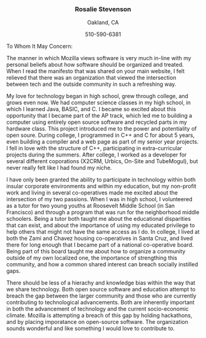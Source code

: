 <h3 align="center">Rosalie Stevenson</h3>
<p align="center">Oakland, CA</p>
<p align="center">510-590-6381</p>

To Whom It May Concern:

The manner in which Mozilla views software is very much in-line with my personal beliefs about how software should be organized and treated. When I read the manifesto that was shared on your main website, I felt relieved that there was an organization that viewed the intersection between tech and the outside community in such a refreshing way. 

My love for technology began in high school, grew through college, and grows even now. We had computer science classes in my high school, in which I learned Java, BASIC, and C. I became so excited about this opportunity that I became part of the AP track, which led me to  building a computer using entirely open source software and recycled parts in my hardware class.  This project introduced me to the power and potentiality of open soure. During college, I programmed in C++ and C for about 5 years, even building a compiler and a web page as part of my senior year projects. I fell in love with the structure of C++, participating in extra-curricular projects during the summers.  After college, I worked as a developer for several different coporations (X2CRM, Urbics, On-Site and TubeMogul), but never really felt like I had found my niche. 

I have only been granted the ability to participate in technology within both insular corporate environments and within my education, but my non-profit work and living in several co-operatives  made me excited about the intersection of my two passions. When I was in high school, I volunteered as a tutor for two young youths at Roosevelt Middle School (in San Francisco) and through a  program that was run for the neighborhood middle schoolers. Being a tutor both taught me about the educational disparities that can exist, and about the importance of using my educated privilege to help others that might not have the same access as I do. In college, I lived at both the Zami and Chavez housing co-operatives in Santa Cruz, and lived there for long enough that I became part of a national co-operative board. Being part of this board taught me about how to organize a community outside of my own localized one, the importance of strengthing this community, and how a common shared interest can breach socially instilled gaps. 

There should be less of a hierachy and knowledge bias within the way that we share technology. Both open source software and education attempt to breach the gap between the larger community and those who are currently contributing to technological advancements. Both are inherently important in both the advancement of technology and the current socio-economic climate. Mozilla is attempting    a breach of this gap by holding hackathons, and by placing imporatance on open-source software.
The organization sounds wonderful and like something I would love to contribute to. 

